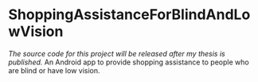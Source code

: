 # ShoppingAssistanceForBlindAndLowVision
*The source code for this project will be released after my thesis is published.* An Android app to provide shopping assistance to people who are blind or have low vision.
